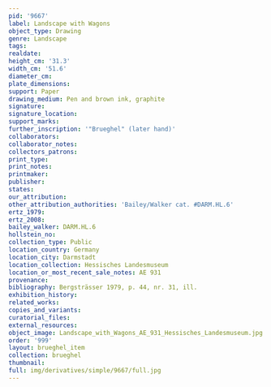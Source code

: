 ```yaml
---
pid: '9667'
label: Landscape with Wagons
object_type: Drawing
genre: Landscape
tags: 
realdate: 
height_cm: '31.3'
width_cm: '51.6'
diameter_cm: 
plate_dimensions: 
support: Paper
drawing_medium: Pen and brown ink, graphite
signature: 
signature_location: 
support_marks: 
further_inscription: '"Brueghel" (later hand)'
collaborators: 
collaborator_notes: 
collectors_patrons: 
print_type: 
print_notes: 
printmaker: 
publisher: 
states: 
our_attribution: 
other_attribution_authorities: 'Bailey/Walker cat. #DARM.HL.6'
ertz_1979: 
ertz_2008: 
bailey_walker: DARM.HL.6
hollstein_no: 
collection_type: Public
location_country: Germany
location_city: Darmstadt
location_collection: Hessisches Landesmuseum
location_or_most_recent_sale_notes: AE 931
provenance: 
bibliography: Bergsträsser 1979, p. 44, nr. 31, ill.
exhibition_history: 
related_works: 
copies_and_variants: 
curatorial_files: 
external_resources: 
object_image: Landscape_with_Wagons_AE_931_Hessisches_Landesmuseum.jpg
order: '999'
layout: brueghel_item
collection: brueghel
thumbnail: 
full: img/derivatives/simple/9667/full.jpg
---
```

